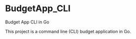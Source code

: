 # BudgetApp_CLI
Budget App CLI in Go

This project is a command line (CLI) budget application in Go.
